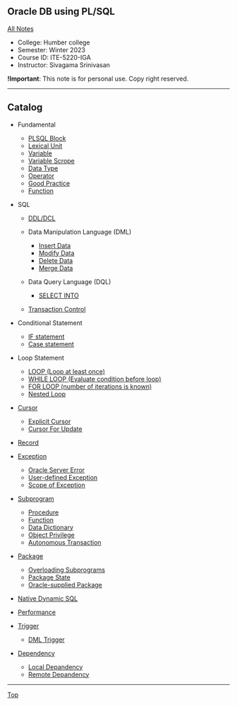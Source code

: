 ## Oracle DB using PL/SQL

[All Notes](../../index.md)

- College: Humber college
- Semester: Winter 2023
- Course ID: ITE-5220-IGA
- Instructor: Sivagama Srinivasan

**!Important**: This note is for personal use. Copy right reserved.

---

## Catalog

- Fundamental

  - [PLSQL Block](./fundamental/block.md)
  - [Lexical Unit](./fundamental/lexical_unit.md)
  - [Variable](./fundamental/variable.md)
  - [Variable Scrope](./fundamental/variable_scope.md)
  - [Data Type](./fundamental/data_type.md)
  - [Operator](./fundamental/operator.md)
  - [Good Practice](./fundamental/good_practice.md)
  - [Function](./fundamental/function.md)

- SQL

  - [DDL/DCL](./DDL%26DCL/limitation.md)

  - Data Manipulation Language (DML)

    - [Insert Data](./DML/insert_row.md)
    - [Modify Data](./DML/modify_row.md)
    - [Delete Data](./DML/delete_row.md)
    - [Merge Data](./DML/merge_row.md)

  - Data Query Language (DQL)

    - [SELECT INTO](./DQL/select_into.md)

  - [Transaction Control](./TCS/transaction.md)

- Conditional Statement

  - [IF statement](./conditaional_statement/if_statement.md)
  - [Case statement](./conditaional_statement/case_statement.md)

- Loop Statement

  - [LOOP (Loop at least once)](./loop_statement/basic_loop.md)
  - [WHILE LOOP (Evaluate condition before loop)](./loop_statement/while_loop.md)
  - [FOR LOOP (number of iterations is known)](./loop_statement/for_loop.md)
  - [Nested Loop](./loop_statement/nested_loop.md)

- [Cursor](./cursor/cursor.md)

  - [Explicit Cursor](./cursor/explicit_cursor.md)
  - [Cursor For Update](./cursor/cursors_for_update.md)

- [Record](./record/user_defined_record.md)

- [Exception](./exception/exception.md)

  - [Oracle Server Error](./exception/oracle_server_error.md)
  - [User-defined Exception](./exception/user_defined_exception.md)
  - [Scope of Exception](./exception/scope_of_exception.md)

- [Subprogram](./subprogram/subprogram.md)

  - [Procedure](./subprogram/procedure.md)
  - [Function](./subprogram/function.md)
  - [Data Dictionary](./subprogram/data_dict.md)
  - [Object Privilege](./subprogram/object_privilege.md)
  - [Autonomous Transaction](./subprogram/autonomous_transaction.md)

- [Package](./package/package.md)

  - [Overloading Subprograms](./package/overloading.md)
  - [Package State](./package/package_state.md)
  - [Oracle-supplied Package](./package/oracle_supplied_package.md)

- [Native Dynamic SQL](./nds/native_dynamic_sqlL.md)
- [Performance](./performance/performance.md)

- [Trigger](./trigger/trigger.md)

  - [DML Trigger](./trigger/dml_trigger.md)

- [Dependency](./dependency/dependency.md)

  - [Local Depandency](./dependency/local_dependency.md)
  - [Remote Depandency](./dependency/remote_dependency.md)

---

[Top](#oracle-db-using-plsql)
